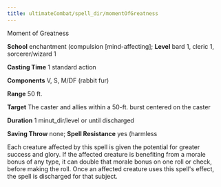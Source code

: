 ```yaml
---
title: ultimateCombat/spell_dir/momentOfGreatness
---
```

Moment of Greatness

**School** enchantment (compulsion [mind-affecting]; **Level** bard 1, cleric 1, sorcerer/wizard 1

**Casting Time** 1 standard action

**Components** V, S, M/DF (rabbit fur)

**Range** 50 ft.

**Target** The caster and allies within a 50-ft. burst centered on the caster

**Duration** 1 minut_dir/level or until discharged

**Saving Throw** none; **Spell Resistance** yes (harmless

Each creature affected by this spell is given the potential for greater success and glory. If the affected creature is benefiting from a morale bonus of any type, it can double that morale bonus on one roll or check, before making the roll. Once an affected creature uses this spell's effect, the spell is discharged for that subject.

